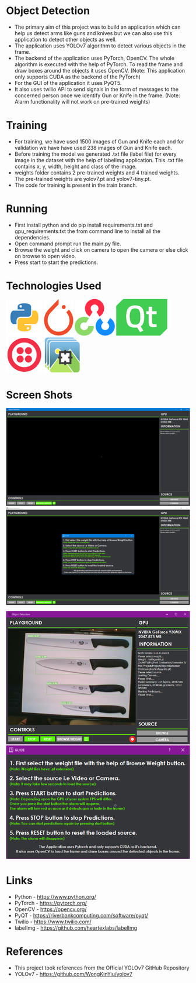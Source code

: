 # Object Detection
* The primary aim of this project was to build an application which can help us detect arms like guns and knives but we can also use this application to detect other objects as well.
* The application uses YOLOv7 algorithm to detect various objects in the frame.
* The backend of the application uses PyTorch, OpenCV. The whole algorithm is executed with the help of PyTorch. To read the frame and draw boxes around the objects it uses OpenCV.
(Note: This application only supports CUDA as the backend of the PyTorch)
* For the GUI of the application it uses PyQT5.
* It also uses twilio API to send signals in the form of messages to the concerned person once we identify Gun or Knife in the frame.
(Note: Alarm functionality will not work on pre-trained weights)

# Training
* For training, we have used 1500 images of Gun and Knife each and for validation we have have used 238 images of Gun and Knife each.
* Before training the model we generated .txt file (label file) for every image in the dataset with the help of labelImg application. This .txt file contains x, y, width, height and class of the image.
* weights folder contains 2 pre-trained weights and 4 trained weights. The pre-trained weights are yolov7.pt and yolov7-tiny.pt.
* The code for training is present in the train branch.

# Running
* First install python and do pip install requirements.txt and gpu_requirements.txt the from command line to install all the dependencies.
* Open command prompt run the main.py file.
* Browse the weight and click on camera to open the camera or else click on browse to open video.
* Press start to start the predictions.

# Technologies Used
<div>
<p float="left">
  <img src="img/python_logo.png" width="100" height="100"/>
  <img src="img/pytorch_logo.png" width="80" height="100"/> 
  <img src="img/opencv_logo.png" width="110" height="100"/>
  <img src="img/qt_logo.png" width="140" height="100"/>
  <img src="img/twilio_logo.png" width="100" height="100"/>
  <img src="img/labelImg_logo.png" width="100" height="100"/>
</p>
</div>

# Screen Shots
<div>
<p float="left">
  <img src="img/11.png"/>
  <img src="img/22.png"/> 
</p>
</div>

<div>
<p float="left">
  <img src="img/33.png"/>
  <img src="img/44.png"/> 
</p>
</div>

# Links
* Python - https://www.python.org/
* PyTorch - https://pytorch.org/
* OpenCV - https://opencv.org/
* PyQT - https://riverbankcomputing.com/software/pyqt/
* Twilio - https://www.twilio.com/
* labelImg - https://github.com/heartexlabs/labelImg

# References
* This project took references from the Official YOLOv7 GitHub Repository
* YOLOv7 - https://github.com/WongKinYiu/yolov7